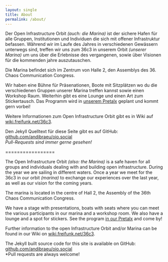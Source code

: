```yaml
---
layout: single
title: About
permalink: /about/
---
```


Der Open Infrastructure Orbit *(auch: die Marina)* ist der sichere Hafen für alle Gruppen, Institutionen und Individuen die sich mit offener Infrastruktur befassen. Während wir im Laufe des Jahres in verschiedenen Gewässern unterwegs sind, treffen wir uns zum 36c3 in unserem Orbit *(unserer Marina)* um uns über die Erlebnisse des vergangenen, sowie über Visionen für die kommenden jahre auszutauschen.

Die Marina befindet sich im Zentrum von Halle 2, den Assemblys des 36. Chaos Communication Congress.

Wir haben eine Bühne für Präsenationen, Boote mit Sitzplätzen wo du die verschiedenen Gruppen unserer Marina treffen kannst sowie einen Workshop Raum. Weiterhin gibt es eine Lounge und einen Art zum Stickertausch. Das Programm wird in [unserem Pretalx](https://talks.oio.social/36c3-oio/ "Pretalx 36c3 Open Infrastructure Orbit") geplant und kommt gern vorbei!

Weitere Informationen zum Open Infrastructure Orbit gibt es in Wiki auf [wiki.freifunk.net/36c3](https://wiki.freifunk.net/36c3).

Den Jekyll Quelltext für diese Seite gibt es auf GitHub:
[github.com/andibraeu/oio.social](https://github.com/andibraeu/oio.social)<br/>
*Pull-Requests sind immer gerne gesehen!*

=================

The Open Infrastructure Orbit *(also: the Marina)* is a safe haven for all groups and individuals dealing with and building open infrastructure. During the year we are sailing in different waters. Once a year we meet for the 36c3 in our orbit *(marina)* to exchange our experiences over the last year, as well as our vision for the coming years.

The marina is located in the centre of Hall 2, the Assembly of the 36th Chaos Communication Congress.

We have a stage with presentations, boats with seats where you can meet the various participants in our marina and a workshop room. We also have a lounge and a spot for stickers. See the program [in our Pretalx](https://talks.oio.social/36c3-oio/ "Pretalx 36c3 Open Infrastructure Orbit") and come by!

Further information to the open Infrastructure Orbit and/or Marina can be found in our Wiki on [wiki.freifunk.net/36c3](https://wiki.freifunk.net/36c3).

The Jekyll built source code for this site is available on GitHub:
[github.com/andibraeu/oio.social](https://github.com/andibraeu/oio.social)<br/>
*Pull requests are always welcome!
